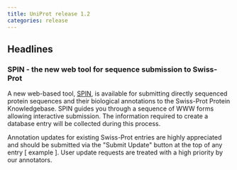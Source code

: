 ```yaml
---
title: UniProt release 1.2
categories: release
---
```


## Headlines

### SPIN - the new web tool for sequence submission to Swiss-Prot

A new web-based tool, [SPIN](http://www.ebi.ac.uk/swissprot/Submissions/spin/), is available for submitting directly sequenced protein sequences and their biological annotations to the Swiss-Prot Protein Knowledgebase. SPIN guides you through a sequence of WWW forms allowing interactive submission. The information required to create a database entry will be collected during this process.

Annotation updates for existing Swiss-Prot entries are highly appreciated and should be submitted via the "Submit Update" button at the top of any entry \[ example \]. User update requests are treated with a high priority by our annotators.
